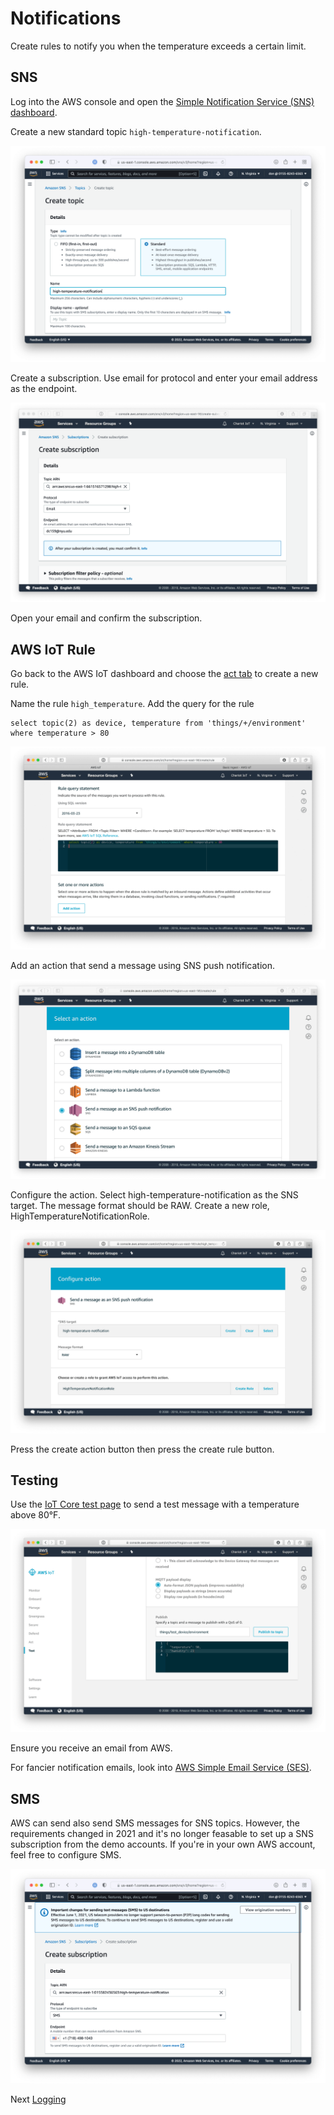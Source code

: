 # Notifications

Create rules to notify you when the temperature exceeds a certain limit.

## SNS
Log into the AWS console and open the [Simple Notification Service (SNS) dashboard](https://console.aws.amazon.com/sns/v3/home?region=us-east-1#/dashboard).

Create a new standard topic `high-temperature-notification`.

![](img/sns-create-topic.png)

Create a subscription. Use email for protocol and enter your email address as the endpoint.

![](img/sns-create-subscription-email.png)

Open your email and confirm the subscription.

## AWS IoT Rule

Go back to the AWS IoT dashboard and choose the [act tab](https://console.aws.amazon.com/iot/home?region=us-east-1#/rulehub) to create a new rule.

Name the rule `high_temperature`. Add the query for the rule

    select topic(2) as device, temperature from 'things/+/environment' where temperature > 80

![](img/sns-rule-query.png)

Add an action that send a message using SNS push notification.

![](img/sns-rule-action.png)

Configure the action. Select high-temperature-notification as the SNS target. The message format should be RAW. Create a new role, HighTemperatureNotificationRole.

![](img/sns-configure-action.png)

Press the create action button then press the create rule button.

## Testing

Use the [IoT Core test page](https://console.aws.amazon.com/iot/home?region=us-east-1#/test) to send a test message with a temperature above 80°F. 

![](img/sns-test.png)

Ensure you receive an email from AWS.

For fancier notification emails, look into [AWS Simple Email Service (SES)](https://aws.amazon.com/ses/).

## SMS

AWS can send also send SMS messages for SNS topics. However, the requirements changed in 2021 and it's no longer feasable to set up a SNS subscription from the demo accounts. If you're in your own AWS account, feel free to configure SMS.

![](img/sns-subscribe-sms.png)


Next [Logging](logging.md)
